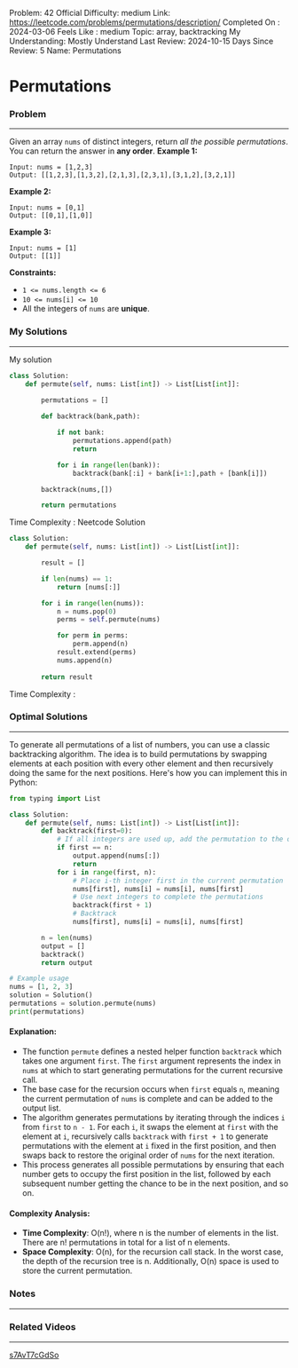 Problem: 42
Official Difficulty: medium
Link: https://leetcode.com/problems/permutations/description/
Completed On : 2024-03-06
Feels Like : medium
Topic: array, backtracking
My Understanding: Mostly Understand
Last Review: 2024-10-15
Days Since Review: 5
Name: Permutations

# Permutations
### Problem
___
Given an array `nums` of distinct integers, return *all the possible permutations*. You can return the answer in **any order**.
**Example 1:**
```plain text
Input: nums = [1,2,3]
Output: [[1,2,3],[1,3,2],[2,1,3],[2,3,1],[3,1,2],[3,2,1]]
```
**Example 2:**
```plain text
Input: nums = [0,1]
Output: [[0,1],[1,0]]
```
**Example 3:**
```plain text
Input: nums = [1]
Output: [[1]]
```
**Constraints:**
- `1 <= nums.length <= 6`
- `10 <= nums[i] <= 10`
- All the integers of `nums` are **unique**.
### My Solutions
___
My solution
```python
class Solution:
    def permute(self, nums: List[int]) -> List[List[int]]:
        
        permutations = []

        def backtrack(bank,path):

            if not bank:
                permutations.append(path)
                return

            for i in range(len(bank)):
                backtrack(bank[:i] + bank[i+1:],path + [bank[i]])

        backtrack(nums,[])

        return permutations
```

Time Complexity : 
Neetcode Solution
```python
class Solution:
    def permute(self, nums: List[int]) -> List[List[int]]:

        result = []

        if len(nums) == 1:
            return [nums[:]]

        for i in range(len(nums)):
            n = nums.pop(0)
            perms = self.permute(nums)

            for perm in perms:
                perm.append(n)
            result.extend(perms)
            nums.append(n)
        
        return result
```

Time Complexity :
### Optimal Solutions
___
To generate all permutations of a list of numbers, you can use a classic backtracking algorithm. The idea is to build permutations by swapping elements at each position with every other element and then recursively doing the same for the next positions.
Here's how you can implement this in Python:
```python
from typing import List

class Solution:
    def permute(self, nums: List[int]) -> List[List[int]]:
        def backtrack(first=0):
            # If all integers are used up, add the permutation to the output
            if first == n:
                output.append(nums[:])
                return
            for i in range(first, n):
                # Place i-th integer first in the current permutation
                nums[first], nums[i] = nums[i], nums[first]
                # Use next integers to complete the permutations
                backtrack(first + 1)
                # Backtrack
                nums[first], nums[i] = nums[i], nums[first]

        n = len(nums)
        output = []
        backtrack()
        return output

# Example usage
nums = [1, 2, 3]
solution = Solution()
permutations = solution.permute(nums)
print(permutations)

```
#### Explanation:
- The function `permute` defines a nested helper function `backtrack` which takes one argument `first`. The `first` argument represents the index in `nums` at which to start generating permutations for the current recursive call.
- The base case for the recursion occurs when `first` equals `n`, meaning the current permutation of `nums` is complete and can be added to the output list.
- The algorithm generates permutations by iterating through the indices `i` from `first` to `n - 1`. For each `i`, it swaps the element at `first` with the element at `i`, recursively calls `backtrack` with `first + 1` to generate permutations with the element at `i` fixed in the first position, and then swaps back to restore the original order of `nums` for the next iteration.
- This process generates all possible permutations by ensuring that each number gets to occupy the first position in the list, followed by each subsequent number getting the chance to be in the next position, and so on.
#### Complexity Analysis:
- **Time Complexity**: O(n!), where n is the number of elements in the list. There are n! permutations in total for a list of n elements.
- **Space Complexity**: O(n), for the recursion call stack. In the worst case, the depth of the recursion tree is n. Additionally, O(n) space is used to store the current permutation.
### Notes
___
 
### Related Videos 
___
[s7AvT7cGdSo](https://youtu.be/s7AvT7cGdSo)